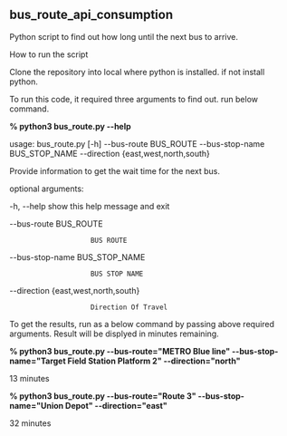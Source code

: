 ## bus_route_api_consumption

Python script to find out how long until the next bus to arrive.

How to run the script

Clone the repository into local where python is installed. if not install python.

To run this code, it required three arguments to find out. run below command.

**% python3 bus_route.py --help**

usage: bus_route.py [-h] --bus-route BUS_ROUTE --bus-stop-name BUS_STOP_NAME --direction {east,west,north,south}

Provide information to get the wait time for the next bus.

optional arguments:

  -h, --help            show this help message and exit
  
  --bus-route BUS_ROUTE
  
                        BUS ROUTE
                        
  --bus-stop-name BUS_STOP_NAME
  
                        BUS STOP NAME
                        
  --direction {east,west,north,south}
  
                        Direction Of Travel
                        

To get the results, run as a below command by passing above required arguments. Result will be displyed in minutes remaining.


**% python3 bus_route.py --bus-route="METRO Blue line" --bus-stop-name="Target Field Station Platform 2" --direction="north"**

13 minutes

**% python3 bus_route.py --bus-route="Route 3" --bus-stop-name="Union Depot" --direction="east"**

32 minutes
